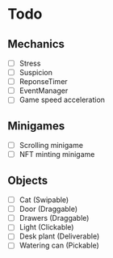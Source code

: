 # Todo
## Mechanics
- [ ] Stress
- [ ] Suspicion
- [ ] ReponseTimer
- [ ] EventManager
- [ ] Game speed acceleration
## Minigames
- [ ] Scrolling minigame
- [ ] NFT minting minigame 

## Objects
- [ ] Cat (Swipable)
- [ ] Door (Draggable)
- [ ] Drawers (Draggable)
- [ ] Light (Clickable)
- [ ] Desk plant (Deliverable)
- [ ] Watering can (Pickable)
